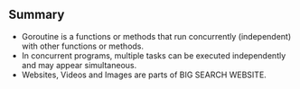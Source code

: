 ## Summary

- Goroutine is a functions or methods that run concurrently (independent) with other functions or methods.
- In concurrent programs, multiple tasks can be executed independently and may appear simultaneous.
- Websites, Videos and Images are parts of BIG SEARCH WEBSITE.